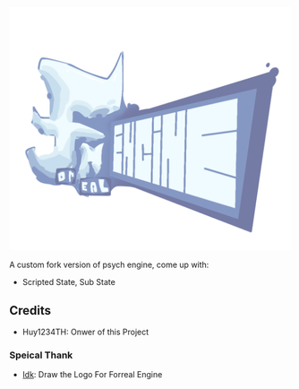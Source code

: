 ![Logo Forreal Engine](logo.png)

A custom fork version of psych engine, come up with:
- Scripted State, Sub State

## Credits
* Huy1234TH: Onwer of this Project
### Speical Thank
* [Idk](https://www.youtube.com/channel/UCPJ_yfqTOYRKE05Suy7FIbA): Draw the Logo For Forreal Engine